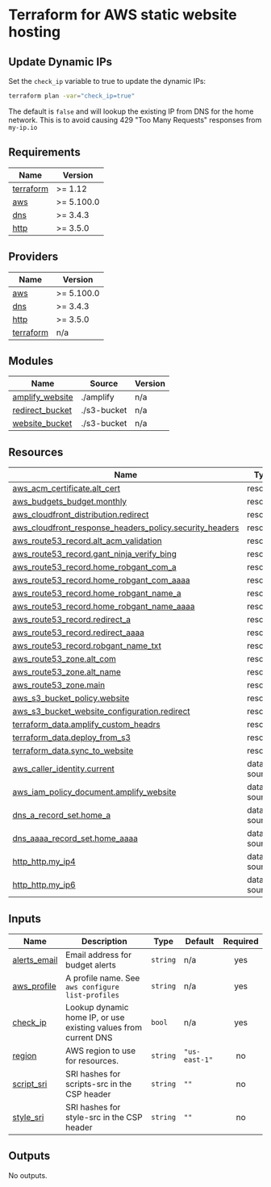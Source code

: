 <!-- BEGIN_TF_DOCS -->
# Terraform for AWS static website hosting

## Update Dynamic IPs

Set the `check_ip` variable to true to update the dynamic IPs:

```sh
terraform plan -var="check_ip=true"
```

The default is `false` and will lookup the existing IP from DNS for the home network.
This is to avoid causing 429 "Too Many Requests" responses from `my-ip.io`

## Requirements

| Name | Version |
|------|---------|
| <a name="requirement_terraform"></a> [terraform](#requirement\_terraform) | >= 1.12 |
| <a name="requirement_aws"></a> [aws](#requirement\_aws) | >= 5.100.0 |
| <a name="requirement_dns"></a> [dns](#requirement\_dns) | >= 3.4.3 |
| <a name="requirement_http"></a> [http](#requirement\_http) | >= 3.5.0 |

## Providers

| Name | Version |
|------|---------|
| <a name="provider_aws"></a> [aws](#provider\_aws) | >= 5.100.0 |
| <a name="provider_dns"></a> [dns](#provider\_dns) | >= 3.4.3 |
| <a name="provider_http"></a> [http](#provider\_http) | >= 3.5.0 |
| <a name="provider_terraform"></a> [terraform](#provider\_terraform) | n/a |

## Modules

| Name | Source | Version |
|------|--------|---------|
| <a name="module_amplify_website"></a> [amplify\_website](#module\_amplify\_website) | ./amplify | n/a |
| <a name="module_redirect_bucket"></a> [redirect\_bucket](#module\_redirect\_bucket) | ./s3-bucket | n/a |
| <a name="module_website_bucket"></a> [website\_bucket](#module\_website\_bucket) | ./s3-bucket | n/a |

## Resources

| Name | Type |
|------|------|
| [aws_acm_certificate.alt_cert](https://registry.terraform.io/providers/hashicorp/aws/latest/docs/resources/acm_certificate) | resource |
| [aws_budgets_budget.monthly](https://registry.terraform.io/providers/hashicorp/aws/latest/docs/resources/budgets_budget) | resource |
| [aws_cloudfront_distribution.redirect](https://registry.terraform.io/providers/hashicorp/aws/latest/docs/resources/cloudfront_distribution) | resource |
| [aws_cloudfront_response_headers_policy.security_headers](https://registry.terraform.io/providers/hashicorp/aws/latest/docs/resources/cloudfront_response_headers_policy) | resource |
| [aws_route53_record.alt_acm_validation](https://registry.terraform.io/providers/hashicorp/aws/latest/docs/resources/route53_record) | resource |
| [aws_route53_record.gant_ninja_verify_bing](https://registry.terraform.io/providers/hashicorp/aws/latest/docs/resources/route53_record) | resource |
| [aws_route53_record.home_robgant_com_a](https://registry.terraform.io/providers/hashicorp/aws/latest/docs/resources/route53_record) | resource |
| [aws_route53_record.home_robgant_com_aaaa](https://registry.terraform.io/providers/hashicorp/aws/latest/docs/resources/route53_record) | resource |
| [aws_route53_record.home_robgant_name_a](https://registry.terraform.io/providers/hashicorp/aws/latest/docs/resources/route53_record) | resource |
| [aws_route53_record.home_robgant_name_aaaa](https://registry.terraform.io/providers/hashicorp/aws/latest/docs/resources/route53_record) | resource |
| [aws_route53_record.redirect_a](https://registry.terraform.io/providers/hashicorp/aws/latest/docs/resources/route53_record) | resource |
| [aws_route53_record.redirect_aaaa](https://registry.terraform.io/providers/hashicorp/aws/latest/docs/resources/route53_record) | resource |
| [aws_route53_record.robgant_name_txt](https://registry.terraform.io/providers/hashicorp/aws/latest/docs/resources/route53_record) | resource |
| [aws_route53_zone.alt_com](https://registry.terraform.io/providers/hashicorp/aws/latest/docs/resources/route53_zone) | resource |
| [aws_route53_zone.alt_name](https://registry.terraform.io/providers/hashicorp/aws/latest/docs/resources/route53_zone) | resource |
| [aws_route53_zone.main](https://registry.terraform.io/providers/hashicorp/aws/latest/docs/resources/route53_zone) | resource |
| [aws_s3_bucket_policy.website](https://registry.terraform.io/providers/hashicorp/aws/latest/docs/resources/s3_bucket_policy) | resource |
| [aws_s3_bucket_website_configuration.redirect](https://registry.terraform.io/providers/hashicorp/aws/latest/docs/resources/s3_bucket_website_configuration) | resource |
| [terraform_data.amplify_custom_headrs](https://registry.terraform.io/providers/hashicorp/terraform/latest/docs/resources/data) | resource |
| [terraform_data.deploy_from_s3](https://registry.terraform.io/providers/hashicorp/terraform/latest/docs/resources/data) | resource |
| [terraform_data.sync_to_website](https://registry.terraform.io/providers/hashicorp/terraform/latest/docs/resources/data) | resource |
| [aws_caller_identity.current](https://registry.terraform.io/providers/hashicorp/aws/latest/docs/data-sources/caller_identity) | data source |
| [aws_iam_policy_document.amplify_website](https://registry.terraform.io/providers/hashicorp/aws/latest/docs/data-sources/iam_policy_document) | data source |
| [dns_a_record_set.home_a](https://registry.terraform.io/providers/hashicorp/dns/latest/docs/data-sources/a_record_set) | data source |
| [dns_aaaa_record_set.home_aaaa](https://registry.terraform.io/providers/hashicorp/dns/latest/docs/data-sources/aaaa_record_set) | data source |
| [http_http.my_ip4](https://registry.terraform.io/providers/hashicorp/http/latest/docs/data-sources/http) | data source |
| [http_http.my_ip6](https://registry.terraform.io/providers/hashicorp/http/latest/docs/data-sources/http) | data source |

## Inputs

| Name | Description | Type | Default | Required |
|------|-------------|------|---------|:--------:|
| <a name="input_alerts_email"></a> [alerts\_email](#input\_alerts\_email) | Email address for budget alerts | `string` | n/a | yes |
| <a name="input_aws_profile"></a> [aws\_profile](#input\_aws\_profile) | A profile name. See `aws configure list-profiles` | `string` | n/a | yes |
| <a name="input_check_ip"></a> [check\_ip](#input\_check\_ip) | Lookup dynamic home IP, or use existing values from current DNS | `bool` | n/a | yes |
| <a name="input_region"></a> [region](#input\_region) | AWS region to use for resources. | `string` | `"us-east-1"` | no |
| <a name="input_script_sri"></a> [script\_sri](#input\_script\_sri) | SRI hashes for scripts-src in the CSP header | `string` | `""` | no |
| <a name="input_style_sri"></a> [style\_sri](#input\_style\_sri) | SRI hashes for style-src in the CSP header | `string` | `""` | no |

## Outputs

No outputs.
<!-- END_TF_DOCS -->